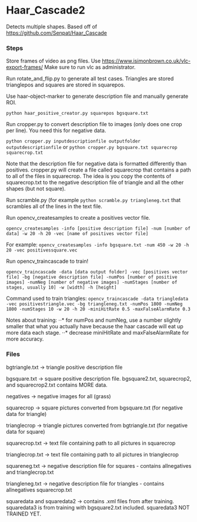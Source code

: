 # Haar_Cascade2
Detects multiple shapes. Based off of https://github.com/Senpat/Haar_Cascade 

### Steps
Store frames of video as png files. Use https://www.isimonbrown.co.uk/vlc-export-frames/ Make sure to run vlc as administrator.

Run rotate_and_flip.py to generate all test cases. Triangles are stored trianglepos and squares are stored in squarepos.

Use haar-object-marker to generate description file and manually generate ROI. 

`python haar_positive_creator.py squarepos bgsquare.txt`

Run cropper.py to convert description file to images (only does one crop per line). You need this for negative data.

`python cropper.py inputdescriptionfile outputfolder outputdescriptionfile` or `python cropper.py bgsquare.txt squarecrop squarecrop.txt`

Note that the description file for negative data is formatted differently than positives. cropper.py will create a file called squarecrop that contains a path to all of the files in squarecrop. The idea is you copy the contents of squarecrop.txt to the negative description file of triangle and all the other shapes (but not square).

Run scramble.py (for example `python scramble.py triangleneg.txt` that scrambles all of the lines in the text file.

Run opencv_createsamples to create a positives vector file. 

`opencv_createsamples -info [positive description file] -num [number of data] -w 20 -h 20 -vec [name of positives vector file]`

For example: `opencv_createsamples -info bgsquare.txt -num 450 -w 20 -h 20 -vec positivessquare.vec`

Run opencv_traincascade to train!

`opencv_traincascade -data [data output folder] -vec [positives vector file] -bg [negative description file] -numPos [number of positive images] -numNeg [number of negative images] -numStages [number of stages, usually 10] -w [width] -h [height]`

Command used to train triangles: `opencv_traincascade -data triangledata -vec positivestriangle.vec -bg triangleneg.txt -numPos 1800 -numNeg 1800 -numStages 10 -w 20 -h 20 -miniHitRate 0.5 -maxFalseAlarmRate 0.3`

Notes about training:
⋅⋅* for numPos and numNeg, use a number slightly smaller that what you actually have because the haar cascade will eat up more data each stage.
⋅⋅* decrease miniHitRate and maxFalseAlarmRate for more accuracy.

### Files
bgtriangle.txt -> triangle positive description file

bgsquare.txt -> square positive description file. bgsquare2.txt, squarecrop2, and squarecrop2.txt contains MORE data.

negatives -> negative images for all (grass)

squarecrop -> square pictures converted from bgsquare.txt (for negative data for triangle)

trianglecrop -> triangle pictures converted from bgtriangle.txt (for negative data for square)

squarecrop.txt -> text file containing path to all pictures in squarecrop

trianglecrop.txt -> text file containing path to all pictures in trianglecrop 

squareneg.txt -> negative description file for squares - contains allnegatives and trianglecrop.txt

triangleneg.txt -> negative description file for triangles - contains allnegatives squarecrop.txt

squaredata and squaredata2 -> contains .xml files from after training. squaredata3 is from training with bgsquare2.txt included. squaredata3 NOT TRAINED YET.
